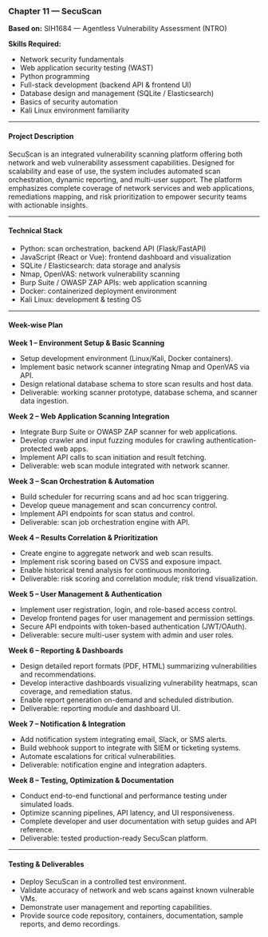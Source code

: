 ### Chapter 11 — SecuScan

**Based on:** SIH1684 — Agentless Vulnerability Assessment (NTRO)  

**Skills Required:**  
- Network security fundamentals  
- Web application security testing (WAST)  
- Python programming  
- Full-stack development (backend API & frontend UI)  
- Database design and management (SQLite / Elasticsearch)  
- Basics of security automation  
- Kali Linux environment familiarity  

***

#### Project Description  
SecuScan is an integrated vulnerability scanning platform offering both network and web vulnerability assessment capabilities. Designed for scalability and ease of use, the system includes automated scan orchestration, dynamic reporting, and multi-user support. The platform emphasizes complete coverage of network services and web applications, remediations mapping, and risk prioritization to empower security teams with actionable insights.

***

#### Technical Stack  
- Python: scan orchestration, backend API (Flask/FastAPI)  
- JavaScript (React or Vue): frontend dashboard and visualization  
- SQLite / Elasticsearch: data storage and analysis  
- Nmap, OpenVAS: network vulnerability scanning  
- Burp Suite / OWASP ZAP APIs: web application scanning  
- Docker: containerized deployment environment  
- Kali Linux: development & testing OS  

***

#### Week-wise Plan

**Week 1 – Environment Setup & Basic Scanning**  
- Setup development environment (Linux/Kali, Docker containers).  
- Implement basic network scanner integrating Nmap and OpenVAS via API.  
- Design relational database schema to store scan results and host data.  
- Deliverable: working scanner prototype, database schema, and scanner data ingestion.

**Week 2 – Web Application Scanning Integration**  
- Integrate Burp Suite or OWASP ZAP scanner for web applications.  
- Develop crawler and input fuzzing modules for crawling authentication-protected web apps.  
- Implement API calls to scan initiation and result fetching.  
- Deliverable: web scan module integrated with network scanner.

**Week 3 – Scan Orchestration & Automation**  
- Build scheduler for recurring scans and ad hoc scan triggering.  
- Develop queue management and scan concurrency control.  
- Implement API endpoints for scan status and control.  
- Deliverable: scan job orchestration engine with API.

**Week 4 – Results Correlation & Prioritization**  
- Create engine to aggregate network and web scan results.  
- Implement risk scoring based on CVSS and exposure impact.  
- Enable historical trend analysis for continuous monitoring.  
- Deliverable: risk scoring and correlation module; risk trend visualization.

**Week 5 – User Management & Authentication**  
- Implement user registration, login, and role-based access control.  
- Develop frontend pages for user management and permission settings.  
- Secure API endpoints with token-based authentication (JWT/OAuth).  
- Deliverable: secure multi-user system with admin and user roles.

**Week 6 – Reporting & Dashboards**  
- Design detailed report formats (PDF, HTML) summarizing vulnerabilities and recommendations.  
- Develop interactive dashboards visualizing vulnerability heatmaps, scan coverage, and remediation status.  
- Enable report generation on-demand and scheduled distribution.  
- Deliverable: reporting module and dashboard UI.

**Week 7 – Notification & Integration**  
- Add notification system integrating email, Slack, or SMS alerts.  
- Build webhook support to integrate with SIEM or ticketing systems.  
- Automate escalations for critical vulnerabilities.  
- Deliverable: notification engine and integration adapters.

**Week 8 – Testing, Optimization & Documentation**  
- Conduct end-to-end functional and performance testing under simulated loads.  
- Optimize scanning pipelines, API latency, and UI responsiveness.  
- Complete developer and user documentation with setup guides and API reference.  
- Deliverable: tested production-ready SecuScan platform.

***

#### Testing & Deliverables

- Deploy SecuScan in a controlled test environment.  
- Validate accuracy of network and web scans against known vulnerable VMs.  
- Demonstrate user management and reporting capabilities.  
- Provide source code repository, containers, documentation, sample reports, and demo recordings.

